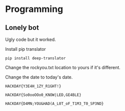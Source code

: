 # Programming

## Lonely bot


Ugly code but it worked.

Install pip translator

`pip install deep-translator`

Change the rockyou.txt location to yours if it's different.

Change the date to today's date.


`HACKDAY{Y3E4H_1ZY_R1GHT!}`

`HACKDAY{So0ooOOo0_KNOW|LED,GE4BLE}`

`HACKDAY{D4MN;YOU&HAD(A_L0T_oF_T1M3_T0_SP3ND}`
